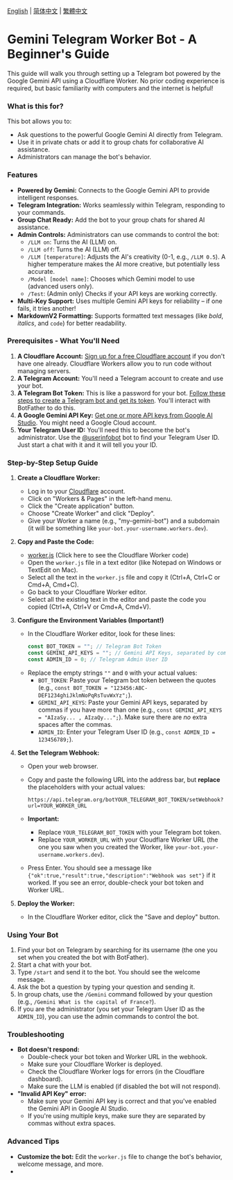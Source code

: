 [English](README.md) | [简体中文](README_zh-cn.md) | [繁體中文](README_zh-tw.md)

# Gemini Telegram Worker Bot - A Beginner's Guide

This guide will walk you through setting up a Telegram bot powered by the Google Gemini API using a Cloudflare Worker. No prior coding experience is required, but basic familiarity with computers and the internet is helpful!

### What is this for?

This bot allows you to:

*   Ask questions to the powerful Google Gemini AI directly from Telegram.
*   Use it in private chats or add it to group chats for collaborative AI assistance.
*   Administrators can manage the bot's behavior.

### Features

*   **Powered by Gemini:**  Connects to the Google Gemini API to provide intelligent responses.
*   **Telegram Integration:** Works seamlessly within Telegram, responding to your commands.
*   **Group Chat Ready:**  Add the bot to your group chats for shared AI assistance.
*   **Admin Controls:**  Administrators can use commands to control the bot:
    *   `/LLM on`: Turns the AI (LLM) on.
    *   `/LLM off`: Turns the AI (LLM) off.
    *   `/LLM [temperature]`: Adjusts the AI's creativity (0-1, e.g., `/LLM 0.5`). A higher temperature makes the AI more creative, but potentially less accurate.
    *   `/Model [model name]`: Chooses which Gemini model to use (advanced users only).
    *   `/Test`: (Admin only) Checks if your API keys are working correctly.
*   **Multi-Key Support:** Uses multiple Gemini API keys for reliability – if one fails, it tries another!
*   **MarkdownV2 Formatting:**  Supports formatted text messages (like *bold*, _italics_, and `code`) for better readability.

### Prerequisites - What You'll Need

1.  **A Cloudflare Account:**  [Sign up for a free Cloudflare account](https://dash.cloudflare.com) if you don't have one already.  Cloudflare Workers allow you to run code without managing servers.
2.  **A Telegram Account:** You'll need a Telegram account to create and use your bot.
3.  **A Telegram Bot Token:** This is like a password for your bot.  [Follow these steps to create a Telegram bot and get its token](https://core.telegram.org/bots#6-botfather).  You'll interact with BotFather to do this.
4.  **A Google Gemini API Key:**  [Get one or more API keys from Google AI Studio](https://ai.google.dev/gemini-api/docs). You might need a Google Cloud account.
5.  **Your Telegram User ID:**  You'll need this to become the bot's administrator.  Use the [@userinfobot](https://t.me/userinfobot) bot to find your Telegram User ID. Just start a chat with it and it will tell you your ID.

### Step-by-Step Setup Guide

1.  **Create a Cloudflare Worker:**
    *   Log in to your [Cloudflare](https://dash.cloudflare.com) account.
    *   Click on "Workers & Pages" in the left-hand menu.
    *   Click the "Create application" button.
    *   Choose "Create Worker" and click "Deploy".
    *   Give your Worker a name (e.g., "my-gemini-bot") and a subdomain (it will be something like `your-bot.your-username.workers.dev`).

2.  **Copy and Paste the Code:**
    *  [worker.js](_worker.js) (Click here to see the Cloudflare Worker code)
    *   Open the `worker.js` file in a text editor (like Notepad on Windows or TextEdit on Mac).
    *   Select all the text in the `worker.js` file and copy it (Ctrl+A, Ctrl+C or Cmd+A, Cmd+C).
    *   Go back to your Cloudflare Worker editor.
    *   Select all the existing text in the editor and paste the code you copied (Ctrl+A, Ctrl+V or Cmd+A, Cmd+V).

3.  **Configure the Environment Variables (Important!)**
    *   In the Cloudflare Worker editor, look for these lines:
        ```javascript
        const BOT_TOKEN = ""; // Telegram Bot Token
        const GEMINI_API_KEYS = ""; // Gemini API Keys, separated by commas
        const ADMIN_ID = 0; // Telegram Admin User ID
        ```
    *   Replace the empty strings `""` and `0` with your actual values:
        *   `BOT_TOKEN`:  Paste your Telegram bot token between the quotes (e.g., `const BOT_TOKEN = "123456:ABC-DEF1234ghiJklmNoPqRsTuvWxYz";`).
        *   `GEMINI_API_KEYS`: Paste your Gemini API keys, separated by commas if you have more than one (e.g., `const GEMINI_API_KEYS = "AIzaSy... , AIzaQy...";`).  Make sure there are *no* extra spaces after the commas.
        *   `ADMIN_ID`:  Enter your Telegram User ID (e.g., `const ADMIN_ID = 123456789;`).

4.  **Set the Telegram Webhook:**
    *   Open your web browser.
    *   Copy and paste the following URL into the address bar, but **replace** the placeholders with your actual values:

        `https://api.telegram.org/botYOUR_TELEGRAM_BOT_TOKEN/setWebhook?url=YOUR_WORKER_URL`
    *   **Important:**
        *   Replace `YOUR_TELEGRAM_BOT_TOKEN` with your Telegram bot token.
        *   Replace `YOUR_WORKER_URL` with your Cloudflare Worker URL (the one you saw when you created the Worker, like `your-bot.your-username.workers.dev`).
    *   Press Enter.  You should see a message like `{"ok":true,"result":true,"description":"Webhook was set"}` if it worked.  If you see an error, double-check your bot token and Worker URL.

5.  **Deploy the Worker:**
    *   In the Cloudflare Worker editor, click the "Save and deploy" button.

### Using Your Bot

1.  Find your bot on Telegram by searching for its username (the one you set when you created the bot with BotFather).
2.  Start a chat with your bot.
3.  Type `/start` and send it to the bot. You should see the welcome message.
4.  Ask the bot a question by typing your question and sending it.
5.  In group chats, use the `/Gemini` command followed by your question (e.g., `/Gemini What is the capital of France?`).
6.  If you are the administrator (you set your Telegram User ID as the `ADMIN_ID`), you can use the admin commands to control the bot.

### Troubleshooting

*   **Bot doesn't respond:**
    *   Double-check your bot token and Worker URL in the webhook.
    *   Make sure your Cloudflare Worker is deployed.
    *   Check the Cloudflare Worker logs for errors (in the Cloudflare dashboard).
    *   Make sure the LLM is enabled (if disabled the bot will not respond).
*   **"Invalid API Key" error:**
    *   Make sure your Gemini API key is correct and that you've enabled the Gemini API in Google AI Studio.
    *   If you're using multiple keys, make sure they are separated by commas without extra spaces.

### Advanced Tips

*   **Customize the bot:**  Edit the `worker.js` file to change the bot's behavior, welcome message, and more.
*   
